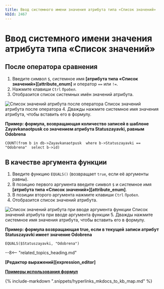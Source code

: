 ```yaml
---
title: Ввод системного имени значения атрибута типа «Список значений»
kbId: 2467
---
```


# Ввод системного имени значения атрибута типа «Список значений»

## После оператора сравнения

1. Введите символ `$`, системное имя **[атрибута типа «Список значений»][attribute_enum]** и оператор `==` или `!=`.
2. Нажмите клавиши `Ctrl` `Пробел`.
3. Отобразится список системных имён значений атрибута.
![Список значений атрибута после оператора](https://kb.comindware.ru/assets/formula_editor_enum_autocomplete.png)
Список значений атрибута после оператора
4. Дважды нажмите системное имя значения атрибута, чтобы вставить его в формулу.

**Пример: формула, возвращающая количество записей в шаблоне Zayavkanaotpusk со значением атрибута Statuszayavki, равным Odobrena**

```
COUNT(from b in db->Zayavkanaotpusk  where b->Statuszayavki == "Odobrena"  select b->id)
```

## В качестве аргумента функции

1. Введите функцию `EQUALS()` (возвращает `true`, если её аргументы равны).
2. В позицию первого аргумента введите символ `$` и системное имя **[атрибута типа «Список значений»][attribute_enum]**.
3. В позиции второго аргумента нажмите клавиши `Ctrl` `Пробел`.
4. Отобразится список значений атрибута.
![Список значений атрибута при вводе аргумента функции](https://kb.comindware.ru/assets/formula_editor_enum_function_autocomplete.png)
Список значений атрибута при вводе аргумента функции
5. Дважды нажмите системное имя значения атрибута, чтобы вставить его в формулу.

**Пример: формула возвращающая true, если в текущей записи атрибут Statuszayavki имеет значение Odobrena**

```
EQUALS($Statuszayavki, "Odobrena")
```

--8<-- "related_topics_heading.md"

**[Редактор выражений][expression_editor]**

**[Примеры использования формул](https://kb.comindware.ru/category.php?id=409)**

{% include-markdown ".snippets/hyperlinks_mkdocs_to_kb_map.md" %}
